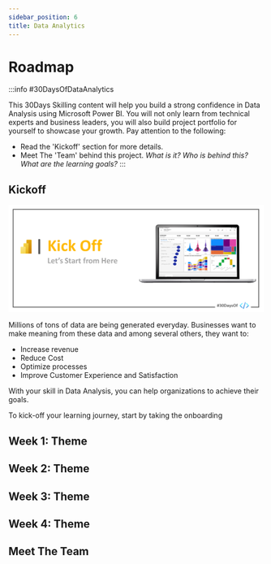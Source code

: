 ```yaml
---
sidebar_position: 6
title: Data Analytics 
---
```


# Roadmap

:::info #30DaysOfDataAnalytics

This 30Days Skilling content will help you build a strong confidence in Data Analysis using Microsoft Power BI. You will not only learn from technical experts and business leaders, you will also build project portfolio for yourself to showcase your growth. 
Pay attention to the following:
 * Read the 'Kickoff' section for more details.
 * Meet The 'Team' behind this project.
_What is it? Who is behind this? What are the learning goals?_
:::

## Kickoff 
![KickoffImage](./../../docs/roadmaps/img/powerbikickoff.png)

Millions of tons of data are being generated everyday. Businesses want to make meaning from these data and among several others, they want to:
* Increase revenue
* Reduce Cost
* Optimize processes
* Improve Customer Experience and Satisfaction

With your skill in Data Analysis, you can help organizations to achieve their goals. 



To kick-off your learning journey, start by taking the onboarding 
## Week 1: Theme

## Week 2: Theme

## Week 3: Theme

## Week 4: Theme

## Meet The Team
